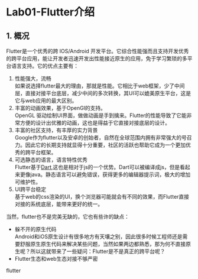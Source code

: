 # Lab01-Flutter介绍
## 1. 概况
Flutter是一个优秀的跨 IOS/Android 开发平台。它综合性能强而且支持开发优秀的跨平台应用，能让开发者迅速开发出性能接近原生的应用，免于学习繁琐的多平台语言支持。它的优点主要有：   
1. 性能强大，流畅   
    如果说选择flutter最大的理由，那就是性能。它相比于web框架，少了中间层，直接对接平台底层，减少中间的多次转换，其UI可以媲美原生平台，这是它与web应用的最大区别。
2. 丰富的动画效果，基于OpenGl的支持。   
OpenGL 驱动绘制UI界面，做做动画是手到擒来。Flutter的性能导致了它能非常方便的设计出优雅的动画，这也是得益于它直接对接底层的设计。
3. 丰富的社区支持，有丰厚的实力背景  
Google作为flutter以及安卓的创始者，自然在全球范围内拥有非常强大的号召力。因此它的长期支持就显得十分重要，社区的活跃也帮助它成为一个更加优秀的跨平台框架。
4. 可选静态的语言，语言特性优秀   
Flutter基于[Dart](https://www.dartcn.com/),这也是相对于js的一个优势。Dart可以被编译成js，但是看起来更像java。静态语言可以避免错误，获得更多的编辑器提示词，极大的增加可维护性。
5. UI跨平台稳定   
基于web的css渲染的UI，换个浏览器可能就会有不同的效果，而Flutter直接对接的系统底层，能带来更好的统一。  

当然，flutter也不是完美无缺的，它也有些许的缺点：
- 躲不开的原生代码   
Android和iOS原生设计有很多地方有天壤之别，因此很多时候工程师还是需要舒服原生原生代码来解决某些问题，当然如果两边都熟悉，那为何不直接原生呢？所以这就带来了一些疑问：Flutter是不是真正的跨平台呢？   
- Flutter生态和web生态对接不够严密

flutter
